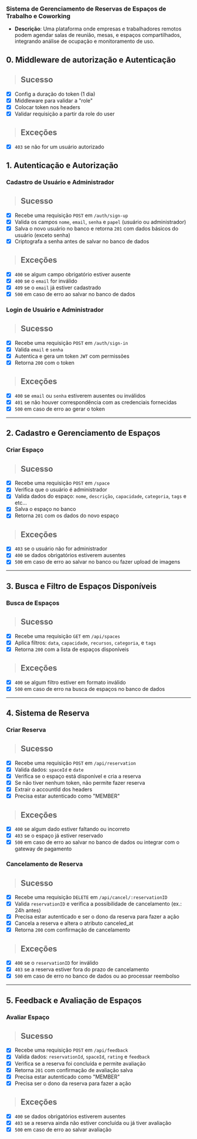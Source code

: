 ### **Sistema de Gerenciamento de Reservas de Espaços de Trabalho e Coworking**

- **Descrição**: Uma plataforma onde empresas e trabalhadores remotos podem agendar salas de reunião, mesas, e espaços compartilhados, integrando análise de ocupação e monitoramento de uso.

## 0. Middleware de autorização e Autenticação
> ## Sucesso

- [x] Config a duração do token (1 dia)
- [x] Middleware para validar a "role"
- [x] Colocar token nos headers
- [x] Validar requisição a partir da role do user

> ## Exceções

- [x] `403` se não for um usuário autorizado

## 1. Autenticação e Autorização

### Cadastro de Usuário e Administrador
> ## Sucesso

- [x] Recebe uma requisição `POST` em `/auth/sign-up`
- [x] Valida os campos `nome`, `email`, `senha` e `papel` (usuário ou administrador)
- [x] Salva o novo usuário no banco e retorna `201` com dados básicos do usuário (exceto senha)
- [x] Criptografa a senha antes de salvar no banco de dados

> ## Exceções

- [x] `400` se algum campo obrigatório estiver ausente
- [x] `400` se o `email` for inválido
- [x] `409` se o `email` já estiver cadastrado
- [x] `500` em caso de erro ao salvar no banco de dados

### Login de Usuário e Administrador
> ## Sucesso

- [x] Recebe uma requisição `POST` em `/auth/sign-in`
- [x] Valida `email` e `senha`
- [x] Autentica e gera um token `JWT` com permissões
- [x] Retorna `200` com o token

> ## Exceções

- [x] `400` se `email` ou `senha` estiverem ausentes ou inválidos
- [x] `401` se não houver correspondência com as credenciais fornecidas
- [x] `500` em caso de erro ao gerar o token

---

## 2. Cadastro e Gerenciamento de Espaços

### Criar Espaço
> ## Sucesso

- [x] Recebe uma requisição `POST` em `/space`
- [x] Verifica que o usuário é administrador
- [x] Valida dados do espaço: `nome`, `descrição`, `capacidade`, `categoria`, `tags` e etc...
- [x] Salva o espaço no banco
- [x] Retorna `201` com os dados do novo espaço

> ## Exceções

- [x] `403` se o usuário não for administrador
- [x] `400` se dados obrigatórios estiverem ausentes
- [x] `500` em caso de erro ao salvar no banco ou fazer upload de imagens

---

## 3. Busca e Filtro de Espaços Disponíveis

### Busca de Espaços
> ## Sucesso

- [x] Recebe uma requisição `GET` em `/api/spaces`
- [x] Aplica filtros: `data`, `capacidade`, `recursos`, `categoria`, e `tags`
- [x] Retorna `200` com a lista de espaços disponíveis

> ## Exceções

- [x] `400` se algum filtro estiver em formato inválido
- [x] `500` em caso de erro na busca de espaços no banco de dados

---

## 4. Sistema de Reserva

### Criar Reserva
> ## Sucesso

- [x] Recebe uma requisição `POST` em `/api/reservation`
- [x] Valida dados: `spaceId` e `date`
- [x] Verifica se o espaço está disponível e cria a reserva
- [x] Se não tiver nenhum token, não permite fazer reserva
- [x] Extrair o accountId dos headers
- [x] Precisa estar autenticado como "MEMBER"

> ## Exceções

- [x] `400` se algum dado estiver faltando ou incorreto
- [x] `403` se o espaço já estiver reservado
- [x] `500` em caso de erro ao salvar no banco de dados ou integrar com o gateway de pagamento

### Cancelamento de Reserva
> ## Sucesso

- [x] Recebe uma requisição `DELETE` em `/api/cancel/:reservationID`
- [x] Valida `reservationID` e verifica a possibilidade de cancelamento (ex.: 24h antes)
- [x] Precisa estar autenticado e ser o dono da reserva para fazer a ação
- [x] Cancela a reserva e altera o atributo canceled_at
- [x] Retorna `200` com confirmação de cancelamento

> ## Exceções

- [x] `400` se o `reservationID` for inválido
- [x] `403` se a reserva estiver fora do prazo de cancelamento
- [x] `500` em caso de erro no banco de dados ou ao processar reembolso

---

## 5. Feedback e Avaliação de Espaços

### Avaliar Espaço
> ## Sucesso

- [x] Recebe uma requisição `POST` em `/api/feedback`
- [x] Valida dados: `reservationId`, `spaceId`, `rating` e `feedback`
- [x] Verifica se a reserva foi concluída e permite avaliação
- [x] Retorna `201` com confirmação de avaliação salva
- [x] Precisa estar autenticado como "MEMBER"
- [x] Precisa ser o dono da reserva para fazer a ação

> ## Exceções

- [x] `400` se dados obrigatórios estiverem ausentes
- [x] `403` se a reserva ainda não estiver concluída ou já tiver avaliação
- [x] `500` em caso de erro ao salvar avaliação

 <!-- TODO:
  -  Listar feedbacks por reserva ✅
  -  Listar reservas por usuário
  -  Editar espaço (ADMIN)
  -  Deletar espaço (ADMIN)
  -  Melhorar mensagens de erro
  -------------
  - Adicionar tabela de horários em cada espaço
  - Fazer regras dos horários na reserva e espaço
  - Mais usuário no mesmo espaço (Convites, feedbacks e etc...)
  -->
